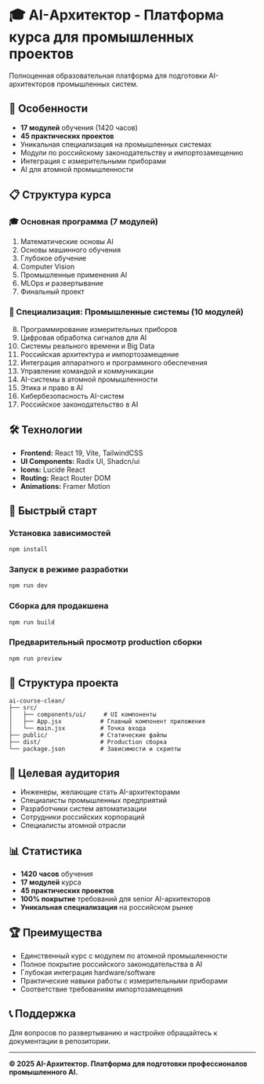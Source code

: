 # 🎓 AI-Архитектор - Платформа курса для промышленных проектов

Полноценная образовательная платформа для подготовки AI-архитекторов промышленных систем.

## 🚀 Особенности

- **17 модулей** обучения (1420 часов)
- **45 практических проектов**
- Уникальная специализация на промышленных системах
- Модули по российскому законодательству и импортозамещению
- Интеграция с измерительными приборами
- AI для атомной промышленности

## 📋 Структура курса

### 🎓 Основная программа (7 модулей)
1. Математические основы AI
2. Основы машинного обучения
3. Глубокое обучение
4. Computer Vision
5. Промышленные применения AI
6. MLOps и развертывание
7. Финальный проект

### 🔬 Специализация: Промышленные системы (10 модулей)
8. Программирование измерительных приборов
9. Цифровая обработка сигналов для AI
10. Системы реального времени и Big Data
11. Российская архитектура и импортозамещение
12. Интеграция аппаратного и программного обеспечения
13. Управление командой и коммуникации
14. AI-системы в атомной промышленности
15. Этика и право в AI
16. Кибербезопасность AI-систем
17. Российское законодательство в AI

## 🛠 Технологии

- **Frontend:** React 19, Vite, TailwindCSS
- **UI Components:** Radix UI, Shadcn/ui
- **Icons:** Lucide React
- **Routing:** React Router DOM
- **Animations:** Framer Motion

## 🚀 Быстрый старт

### Установка зависимостей
```bash
npm install
```

### Запуск в режиме разработки
```bash
npm run dev
```

### Сборка для продакшена
```bash
npm run build
```

### Предварительный просмотр production сборки
```bash
npm run preview
```

## 📁 Структура проекта

```
ai-course-clean/
├── src/
│   ├── components/ui/     # UI компоненты
│   ├── App.jsx           # Главный компонент приложения
│   └── main.jsx          # Точка входа
├── public/               # Статические файлы
├── dist/                 # Production сборка
└── package.json          # Зависимости и скрипты
```

## 🎯 Целевая аудитория

- Инженеры, желающие стать AI-архитекторами
- Специалисты промышленных предприятий
- Разработчики систем автоматизации
- Сотрудники российских корпораций
- Специалисты атомной отрасли

## 📊 Статистика

- **1420 часов** обучения
- **17 модулей** курса
- **45 практических проектов**
- **100% покрытие** требований для senior AI-архитекторов
- **Уникальная специализация** на российском рынке

## 🏆 Преимущества

- Единственный курс с модулем по атомной промышленности
- Полное покрытие российского законодательства в AI
- Глубокая интеграция hardware/software
- Практические навыки работы с измерительными приборами
- Соответствие требованиям импортозамещения

## 📞 Поддержка

Для вопросов по развертыванию и настройке обращайтесь к документации в репозитории.

---

**© 2025 AI-Архитектор. Платформа для подготовки профессионалов промышленного AI.**

